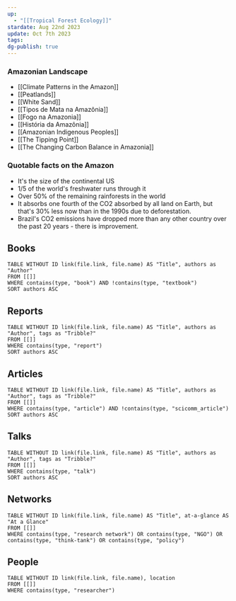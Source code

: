 ```yaml
---
up:
  - "[[Tropical Forest Ecology]]"
stardate: Aug 22nd 2023
update: Oct 7th 2023
tags: 
dg-publish: true
---
```

### Amazonian Landscape
- [[Climate Patterns in the Amazon]]
- [[Peatlands]]
- [[White Sand]]
- [[Tipos de Mata na Amazônia]]
- [[Fogo na Amazonia]]
- [[História da Amazônia]]
- [[Amazonian Indigenous Peoples]]
- [[The Tipping Point]]
- [[The Changing Carbon Balance in Amazonia]]

### Quotable facts on the Amazon
- It's the size of the continental US
- 1/5 of the world's freshwater runs through it
- Over 50% of the remaining rainforests in the world
- It absorbs one fourth of the CO2 absorbed by all land on Earth, but that's 30% less now than in the 1990s due to deforestation.
- Brazil's CO2 emissions have dropped more than any other country over the past 20 years - there is improvement.

## Books
```dataview
TABLE WITHOUT ID link(file.link, file.name) AS "Title", authors as "Author"
FROM [[]]
WHERE contains(type, "book") AND !contains(type, "textbook")
SORT authors ASC
```

## Reports
```dataview
TABLE WITHOUT ID link(file.link, file.name) AS "Title", authors as "Author", tags as "Tribble?"
FROM [[]]
WHERE contains(type, "report")
SORT authors ASC
```

## Articles
```dataview
TABLE WITHOUT ID link(file.link, file.name) AS "Title", authors as "Author", tags as "Tribble?"
FROM [[]]
WHERE contains(type, "article") AND !contains(type, "scicomm_article")
SORT authors ASC
```

## Talks
```dataview
TABLE WITHOUT ID link(file.link, file.name) AS "Title", authors as "Author", tags as "Tribble?"
FROM [[]]
WHERE contains(type, "talk")
SORT authors ASC
```

## Networks

```dataview
TABLE WITHOUT ID link(file.link, file.name) AS "Title", at-a-glance AS "At a Glance"
FROM [[]]
WHERE contains(type, "research network") OR contains(type, "NGO") OR contains(type, "think-tank") OR contains(type, "policy")
```



## People
```dataview
TABLE WITHOUT ID link(file.link, file.name), location
FROM [[]]
WHERE contains(type, "researcher")
```